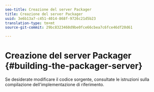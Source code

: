 ```yaml
---
seo-title: Creazione del server Packager
title: Creazione del server Packager
uuid: 3e6b13a7-c451-4014-868f-9726c21d5b23
translation-type: tm+mt
source-git-commit: 29bc8323460d9be0fce66cbea7c6fce46df20d61

---
```



# Creazione del server Packager {#building-the-packager-server}

Se desiderate modificare il codice sorgente, consultate le istruzioni sulla compilazione dell&#39;implementazione di riferimento.
